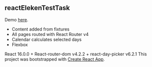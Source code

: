 ## reactElekenTestTask

Demo [here](https://reactelekentesttask.firebaseapp.com/).

- Content added from fixtures
- All pages routed with React Router v4
- Calendar calculates selected days
- Flexbox

React 16.0.0 + React-router-dom v4.2.2 + react-day-picker v6.2.1
This project was bootstrapped with [Create React App](https://github.com/facebookincubator/create-react-app).

